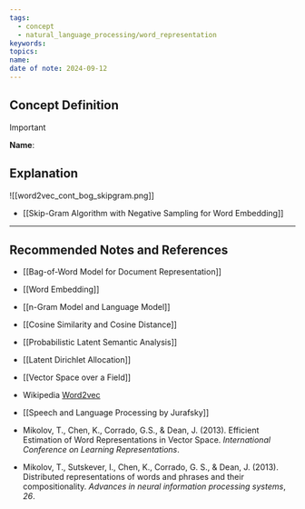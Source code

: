 ```yaml
---
tags:
  - concept
  - natural_language_processing/word_representation
keywords: 
topics: 
name: 
date of note: 2024-09-12
---
```


## Concept Definition

>[!important]
>**Name**: 







## Explanation

![[word2vec_cont_bog_skipgram.png]]

- [[Skip-Gram Algorithm with Negative Sampling for Word Embedding]]



-----------
##  Recommended Notes and References



- [[Bag-of-Word Model for Document Representation]]
- [[Word Embedding]]
- [[n-Gram Model and Language Model]]
- [[Cosine Similarity and Cosine Distance]]


- [[Probabilistic Latent Semantic Analysis]]
- [[Latent Dirichlet Allocation]]

- [[Vector Space over a Field]]

- Wikipedia [Word2vec](https://en.wikipedia.org/wiki/Word2vec)
- [[Speech and Language Processing by Jurafsky]] 
- Mikolov, T., Chen, K., Corrado, G.S., & Dean, J. (2013). Efficient Estimation of Word Representations in Vector Space. _International Conference on Learning Representations_.
- Mikolov, T., Sutskever, I., Chen, K., Corrado, G. S., & Dean, J. (2013). Distributed representations of words and phrases and their compositionality. _Advances in neural information processing systems_, _26_.